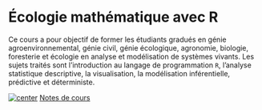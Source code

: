 # Écologie mathématique avec R

Ce cours a pour objectif de former les étudiants gradués en génie agroenvironnemental, génie civil, génie écologique, agronomie, biologie, foresterie et écologie en analyse et modélisation de systèmes vivants. Les sujets traités sont l’introduction au langage de programmation `R`, l’analyse statistique descriptive, la visualisation, la modélisation inférentielle, prédictive et déterministe.

[![center](https://raw.githubusercontent.com/essicolo/ecologie-mathematique-R/master/logo.png)](https://essicolo.github.io/ecologie-mathematique-R/)
[Notes de cours](https://essicolo.github.io/ecologie-mathematique-R/)
